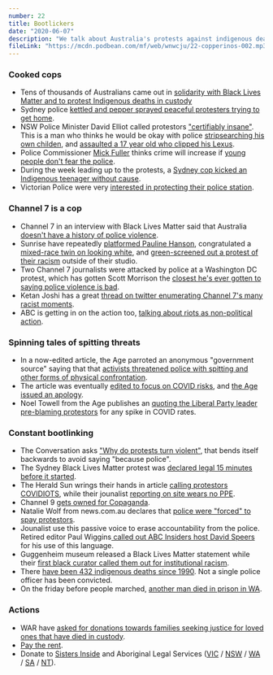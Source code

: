 ```yaml
---
number: 22
title: Bootlickers
date: "2020-06-07"
description: "We talk about Australia's protests against indigenous deaths in custody, and the responses of Australia's media and police."
fileLink: "https://mcdn.podbean.com/mf/web/wnwcju/22-copperinos-002.mp3"
---
```


### Cooked cops

- Tens of thousands of Australians came out in [solidarity with Black Lives Matter and to protest Indigenous deaths in custody](https://www.theguardian.com/australia-news/2020/jun/06/australian-black-lives-matter-protests-tens-of-thousands-demand-end-to-indigenous-deaths-in-custody)
- Sydney police [kettled and pepper sprayed peaceful protesters trying to get home](https://www.pedestrian.tv/news/sydney-black-lives-matter-protesters-pepper-spray-central/).
- NSW Police Minister David Elliot called protestors ["certifiably insane"](https://www.sbs.com.au/news/people-who-attend-protests-over-the-weekend-are-certifiably-insane-says-nsw-police-minister). This is a man who thinks he would be okay with police [stripsearching his own childen](https://www.theguardian.com/australia-news/2019/nov/06/nsw-police-minister-defends-strip-searching-of-children-saying-parents-would-be-happy), and [assaulted a 17 year old who clipped his Lexus](https://www.abc.net.au/news/2019-11-08/police-minister-david-elliott-accused-of-grabbing-p-platers-arm/11684966).
- Police Commissioner [Mick Fuller](https://twitter.com/notgoodpod/status/1267579496070180864) thinks crime will increase if [young people don't fear the police](https://www.2gb.com/crime-will-increase-if-young-people-dont-fear-police-commissioner-mick-fuller/).
- During the week leading up to the protests, a [Sydney cop kicked an Indigenous teenager without cause](https://www.abc.net.au/news/2020-06-02/nsw-police-investigate-officer-over-arrest-of-indigenous-teen/12310758).
- Victorian Police were very [interested in protecting their police station](https://twitter.com/asher_wolf/status/1269128252284518401).

### Channel 7 is a cop

- Channel 7 in an interview with Black Lives Matter said that Australia [doesn't have a history of police violence](https://twitter.com/TheTodayShow/status/1266880924886720513).
- Sunrise have repeatedly [platformed Pauline Hanson](https://www.theguardian.com/media/2019/mar/18/pauline-hanson-clashes-with-sunrise-host-over-complicity-in-christchurch-massacre), congratulated a [mixed-race twin on looking white](https://www.vox.com/2015/3/3/8135489/black-white-twins-race), and [green-screened out a protest of their racism](https://www.news.com.au/entertainment/tv/morning-shows/the-protest-sunrise-didnt-want-you-to-see/news-story/98b8e7c174d13c268da0b87e21a13148) outside of their studio.
- Two Channel 7 journalists were attacked by police at a Washington DC protest, which has gotten Scott Morrison the [closest he's ever gotten to saying police violence is bad](https://7news.com.au/news/north-america/prime-minister-scott-morrison-calls-for-investigation-after-7news-reporter-and-cameraman-assaulted-in-us-riots-c-1074160).
- Ketan Joshi has a great [thread on twitter enumerating Channel 7's many racist moments](https://twitter.com/KetanJ0/status/1268080190967734272).
- ABC is getting in on the action too, [talking about riots as non-political action](https://www.abc.net.au/news/2020-06-05/is-the-looting-in-the-us-tied-to-the-protests/12315884).

### Spinning tales of spitting threats

- In a now-edited article, the Age parroted an anonymous "government source" saying that that [activists threatened police with spitting and other forms of physical confrontation](https://twitter.com/_spock/status/1268740034707910657).
- The article was eventually [edited to focus on COVID risks](https://www.theage.com.au/national/victoria/now-is-not-the-time-to-risk-health-brett-sutton-20200604-p54zo7.html), and [the Age issued an apology](https://twitter.com/tom_cowie/status/1268888839155679234).
- Noel Towell from the Age publishes an [quoting the Liberal Party leader pre-blaming protestors](https://www.theage.com.au/national/victoria/liberals-blame-andrews-as-thousands-gather-for-black-lives-matter-20200606-p55054.html) for any spike in COVID rates.

### Constant bootlinking 

- The Conversation asks ["Why do protests turn violent"](https://theconversation.com/why-do-protests-turn-violent-its-not-just-because-people-are-desperate-139968), that bends itself backwards to avoid saying "because police".
- The Sydney Black Lives Matter protest was [declared legal 15 minutes before it started](https://www.theguardian.com/australia-news/2020/jun/06/black-lives-matter-protests-nsw-police-minister-says-officers-prepared-for-anyone-who-flouts-the-law).
- The Herald Sun wrings their hands in article [calling protestors COVIDIOTS](https://twitter.com/theheraldsun/status/1269122670983090177), while their jounalist [reporting on site wears no PPE](https://twitter.com/Tarneen/status/1269120592432619521). 
- Channel 9 [gets owned for Copaganda](https://www.youtube.com/watch?v=w8nzHZQryvw).
- Natalie Wolf from news.com.au declares that [police were "forced" to spay protestors](https://www.news.com.au/national/george-floyd-protests-black-lives-matter-support-across-australia/news-story/a2f019a8874fc9f47d5143e8aadea2b2).
- Jounalist use this passive voice to erase accountability from the police. Retired editor Paul Wiggins[ called out ABC Insiders host David Speers](https://twitter.com/paulwiggins/status/1269406065013092352) for his use of this language.
- Guggenheim museum released a Black Lives Matter statement while their [first black curator called them out for institutional racism](https://www.essence.com/entertainment/chaedria-labouvier-guggenheim/).
- There [have been 432 indigenous deaths since 1990](https://www.bbc.com/news/world-australia-52900929). Not a single police officer has been convicted.
- On the friday before people marched, [another man died in prison in WA](https://www.sbs.com.au/nitv/nitv-news/article/2020/06/06/breaking-40-year-old-aboriginal-man-dies-custody-perth-friday).

### Actions

- WAR have [asked for donations towards families seeking justice for loved ones that have died in custody](https://www.facebook.com/WARcollective/posts/2973378369424369?__tn__=-R).
- [Pay the rent](https://paytherent.net.au/).
- Donate to [Sisters Inside](https://sistersinside.com.au/) and Aboriginal Legal Services ([VIC](https://vals.org.au/) / [NSW](https://www.alsnswact.org.au/) / [WA](https://www.als.org.au/) / [SA](https://www.alrm.org.au/) / [NT](http://www.naaja.org.au/)).

